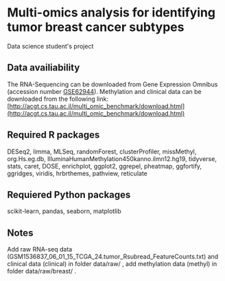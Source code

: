 # Multi-omics analysis for identifying tumor breast cancer subtypes
Data science student's project

## Data availiability
The RNA-Sequencing can be downloaded from Gene Expression Omnibus (accession number [GSE62944](https://www.ncbi.nlm.nih.gov/geo/query/acc.cgi?acc=GSE62944)). 
Methylation and clinical data can be downloaded from the following link: [http://acgt.cs.tau.ac.il/multi_omic_benchmark/download.html](http://acgt.cs.tau.ac.il/multi_omic_benchmark/download.html)

## Required R packages
DESeq2, limma, MLSeq, randomForest, clusterProfiler, missMethyl, org.Hs.eg.db, IlluminaHumanMethylation450kanno.ilmn12.hg19, tidyverse, stats, caret, DOSE, enrichplot, ggplot2, ggrepel, pheatmap, ggfortify, ggridges, viridis, hrbrthemes, pathview, reticulate 

## Requiered Python packages
scikit-learn, pandas, seaborn, matplotlib

## Notes
Add raw RNA-seq data (GSM1536837_06_01_15_TCGA_24.tumor_Rsubread_FeatureCounts.txt) and clinical data (clinical) in folder data/raw/ , add methylation data (methyl) in folder data/raw/breast/ .
